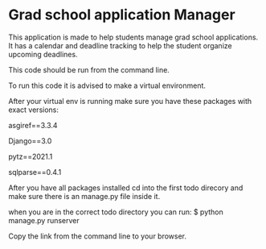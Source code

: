 # Grad school application Manager

This application is made to help students manage grad school applications. It has a calendar and deadline tracking to help the student organize upcoming deadlines.

This code should be run from the command line.

To run this code it is advised to make a virtual environment. 

After your virtual env is running make sure you have these packages with exact versions:

asgiref==3.3.4

Django==3.0

pytz==2021.1

sqlparse==0.4.1

After you have all packages installed cd into the first todo direcory and make sure there is an manage.py file inside it.

when you are in the correct todo directory you can run:
$ python manage.py runserver

Copy the link from the command line to your browser.
